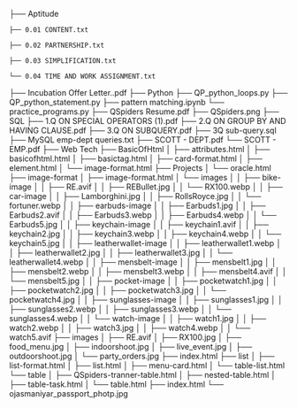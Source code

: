 ├── Aptitude

    ├── 0.01 CONTENT.txt

    ├── 0.02 PARTNERSHIP.txt

    ├── 0.03 SIMPLIFICATION.txt
    
    └── 0.04 TIME AND WORK ASSIGNMENT.txt

├── Incubation Offer Letter..pdf
├── Python
    ├── QP_python_loops.py
    ├── QP_python_statement.py
    ├── pattern matching.ipynb
    └── practice_programs.py
├── QSpiders Resume.pdf
├── QSpiders.png
├── SQL
    ├── 1.Q ON SPECIAL OPERATORS (1).pdf
    ├── 2.Q ON GROUP BY AND HAVING CLAUSE.pdf
    ├── 3.Q ON SUBQUERY.pdf
    ├── 3Q sub-query.sql
    ├── MySQL emp-dept queries.txt
    ├── SCOTT - DEPT.pdf
    └── SCOTT - EMP.pdf
├── Web Tech
    ├── BasicOfHtml
    │   ├── attributes.html
    │   ├── basicofhtml.html
    │   ├── basictag.html
    │   ├── card-format.html
    │   ├── element.html
    │   └── image-format.html
    ├── Projects
    │   └── oracle.html
    ├── image-format
    │   ├── image-format.html
    │   └── images
    │   │   ├── bike-image
    │   │       ├── RE.avif
    │   │       ├── REBullet.jpg
    │   │       └── RX100.webp
    │   │   ├── car-image
    │   │       ├── Lamborghini.jpg
    │   │       ├── RollsRoyce.jpg
    │   │       └── fortuner.webp
    │   │   ├── earbuds-image
    │   │       ├── Earbuds1.jpg
    │   │       ├── Earbuds2.avif
    │   │       ├── Earbuds3.webp
    │   │       ├── Earbuds4.webp
    │   │       └── Earbuds5.jpg
    │   │   ├── keychain-image
    │   │       ├── keychain1.avif
    │   │       ├── keychain2.jpg
    │   │       ├── keychain3.webp
    │   │       ├── keychain4.webp
    │   │       └── keychain5.jpg
    │   │   ├── leatherwallet-image
    │   │       ├── leatherwallet1.webp
    │   │       ├── leatherwallet2.jpg
    │   │       ├── leatherwallet3.jpg
    │   │       └── leatherwallet4.webp
    │   │   ├── mensbelt-image
    │   │       ├── mensbelt1.jpg
    │   │       ├── mensbelt2.webp
    │   │       ├── mensbelt3.webp
    │   │       ├── mensbelt4.avif
    │   │       └── mensbelt5.jpg
    │   │   ├── pocket-image
    │   │       ├── pocketwatch1.jpg
    │   │       ├── pocketwatch2.jpg
    │   │       ├── pocketwatch3.jpg
    │   │       └── pocketwatch4.jpg
    │   │   ├── sunglasses-image
    │   │       ├── sunglasses1.jpg
    │   │       ├── sunglasses2.webp
    │   │       ├── sunglasses3.webp
    │   │       └── sunglasses4.webp
    │   │   └── watch-image
    │   │       ├── watch1.jpg
    │   │       ├── watch2.webp
    │   │       ├── watch3.jpg
    │   │       ├── watch4.webp
    │   │       └── watch5.avif
    ├── images
    │   ├── RE.avif
    │   ├── RX100.jpg
    │   ├── food_menu.jpg
    │   ├── indoorshoot.jpg
    │   ├── live_event.jpg
    │   ├── outdoorshoot.jpg
    │   └── party_orders.jpg
    ├── index.html
    ├── list
    │   ├── list-format.html
    │   ├── list.html
    │   ├── menu-card.html
    │   └── table-list.html
    └── table
    │   ├── QSpiders-tranner-table.html
    │   ├── nested-table.html
    │   ├── table-task.html
    │   └── table.html
├── index.html
└── ojasmaniyar_passport_photp.jpg
